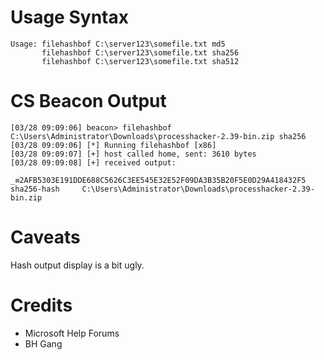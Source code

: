 
# Usage Syntax
```
Usage: filehashbof C:\server123\somefile.txt md5
       filehashbof C:\server123\somefile.txt sha256
       filehashbof C:\server123\somefile.txt sha512
```

# CS Beacon Output

```
[03/28 09:09:06] beacon> filehashbof C:\Users\Administrator\Downloads\processhacker-2.39-bin.zip sha256
[03/28 09:09:06] [*] Running filehashbof [x86]
[03/28 09:09:07] [+] host called home, sent: 3610 bytes
[03/28 09:09:08] [+] received output:

_≡2AFB5303E191DDE688C5626C3EE545E32E52F09DA3B35B20F5E0D29A418432F5 	 sha256-hash	 C:\Users\Administrator\Downloads\processhacker-2.39-bin.zip
```

# Caveats

Hash output display is a bit ugly. 

# Credits
- Microsoft Help Forums
- BH Gang
